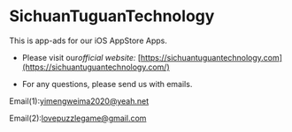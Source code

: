 # SichuanTuguanTechnology

This is app-ads for our iOS AppStore Apps.

* Please visit our*official website:* [https://sichuantuguantechnology.com](https://sichuantuguantechnology.com/)

* For any questions, please send us with emails.

Email(1):yimengweima2020@yeah.net

Email(2):lovepuzzlegame@gmail.com
